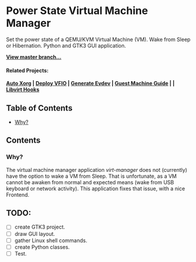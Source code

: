 # Power State Virtual Machine Manager
Set the power state of a QEMU/KVM Virtual Machine (VM). Wake from Sleep or Hibernation. Python and GTK3 GUI application.

**[View master branch...](https://github.com/portellam/pwrstat-virtman/tree/master)**

#### Related Projects:
**[Auto Xorg](https://github.com/portellam/auto-Xorg) | [Deploy VFIO](https://github.com/portellam/deploy-vfio) | [Generate Evdev](https://github.com/portellam/generate-evdev) | [Guest Machine Guide](https://github.com/portellam/guest-machine-guide) | | [Libvirt Hooks](https://github.com/portellam/libvirt-hooks)**

## Table of Contents
- [Why?](#why)

## Contents
### Why?
The virtual machine manager application *virt-manager* does not (currently) have the option to wake a VM from Sleep.
That is unfortunate, as a VM cannot be awaken from normal and expected means (wake from USB keyboard or network activity).
This application fixes that issue, with a nice Frontend.

## TODO:
- [ ] create GTK3 project.
- [ ] draw GUI layout.
- [ ] gather Linux shell commands.
- [ ] create Python classes.
- [ ] Test.
